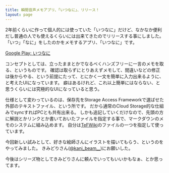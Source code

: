 ```yaml
---
title: 瞬間音声メモアプリ、「いつなに」、リリース！
layout: page
---
```

2年前くらいに作って個人的には使っていた「いつなに」だけど、なかなか便利だし普通の人でも使えるくらいには出来てきたのでリリースする事にしました。
「いつ」「なに」をしたのかをメモするアプリ、「いつなに」です。

[Google Play: いつなに](https://play.google.com/store/apps/details?id=io.github.karino2.itsunani)

コンセプトとしては、立ったままとかでなるべくハンズフリーに一言のメモを取る、というものです。
確認は取らずにとりあえずメモして、間違いなどの修正は後からやる、という前提にたって、とにかく一文を簡単に入力出来るように、と考えたUIになっています。
癖はあるけれど、これ以上簡単にはならない、と思うくらいには究極的なUIになっていると思う。

仕様として変わっているのは、保存先をStorage Access Frameworkで選ばせた外部のテキストファイル、という所です。
だから通常のCloud Storage的な仕組みでsyncすればPCとも共有出来る。
しかも追記していくだけなので、先頭の方に解説とかリンクとか書いておいたファイルを指定する事で、マークダウンのメモのシステムに組み込めます。
自分は[TeFWiki](https://karino2.github.io/2021/04/17/tefwiki_ja.html)のファイルの一つを指定して使っています。

今回新しい試みとして、好きな絵師さんにイラストを描いてもらう、というのをやってみました。
きみどりさん([@kani_beam__](https://twitter.com/kani_beam__))にお願いした。

今後はシリーズ物としてきみどりさんに頼んでいってもいいかもなぁ、とか思ってます。